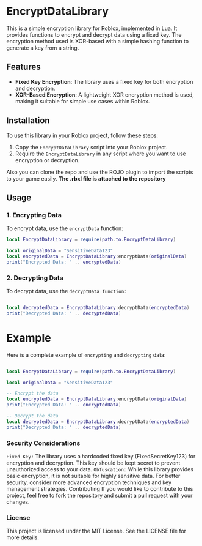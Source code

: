 # EncryptDataLibrary

This is a simple encryption library for Roblox, implemented in Lua. It provides functions to encrypt and decrypt data using a fixed key. The encryption method used is XOR-based with a simple hashing function to generate a key from a string.

## Features

- **Fixed Key Encryption**: The library uses a fixed key for both encryption and decryption.
- **XOR-Based Encryption**: A lightweight XOR encryption method is used, making it suitable for simple use cases within Roblox.

## Installation

To use this library in your Roblox project, follow these steps:

1. Copy the `EncryptDataLibrary` script into your Roblox project.
2. Require the `EncryptDataLibrary` in any script where you want to use encryption or decryption.

Also you can clone the repo and use the ROJO plugin to import the scripts to your game easily.
   **The .rbxl file is attached to the repository**

## Usage

### 1. Encrypting Data

To encrypt data, use the `encryptData` function:

```lua
local EncryptDataLibrary = require(path.to.EncryptDataLibrary)

local originalData = "SensitiveData123"
local encryptedData = EncryptDataLibrary:encryptData(originalData)
print("Encrypted Data: " .. encryptedData) 
```

### 2. Decrypting Data

To decrypt data, use the `decryptData function:`

```lua

local decryptedData = EncryptDataLibrary:decryptData(encryptedData)
print("Decrypted Data: " .. decryptedData)
```
# Example
Here is a complete example of `encrypting` and `decrypting` data:

```lua

local EncryptDataLibrary = require(path.to.EncryptDataLibrary)

local originalData = "SensitiveData123"

-- Encrypt the data
local encryptedData = EncryptDataLibrary:encryptData(originalData)
print("Encrypted Data: " .. encryptedData)

-- Decrypt the data
local decryptedData = EncryptDataLibrary:decryptData(encryptedData)
print("Decrypted Data: " .. decryptedData)
```

### Security Considerations
`Fixed Key:` The library uses a hardcoded fixed key (FixedSecretKey123) for encryption and decryption. This key should be kept secret to prevent unauthorized access to your data.
`Obfuscation:` While this library provides basic encryption, it is not suitable for highly sensitive data. For better security, consider more advanced encryption techniques and key management strategies.
Contributing
If you would like to contribute to this project, feel free to fork the repository and submit a pull request with your changes.

### License
This project is licensed under the MIT License. See the LICENSE file for more details.

